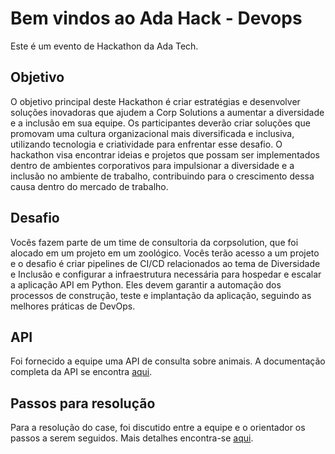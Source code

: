 # Bem vindos ao Ada Hack - Devops

Este é um evento de Hackathon da Ada Tech.

## Objetivo

O objetivo principal deste Hackathon é criar estratégias e desenvolver soluções inovadoras que ajudem a Corp Solutions a aumentar a diversidade e a inclusão em sua equipe. Os participantes deverão criar soluções que promovam uma cultura organizacional mais diversificada e inclusiva, utilizando tecnologia e criatividade para enfrentar esse desafio. O hackathon visa encontrar ideias e projetos que possam ser implementados dentro de ambientes corporativos para impulsionar a diversidade e a inclusão no ambiente de trabalho, contribuindo para o crescimento dessa causa dentro do mercado de trabalho.

## Desafio

Vocês fazem parte de um time de consultoria da corpsolution, que foi alocado em um projeto em um zoológico. Vocês terão acesso a um projeto e o desafio é criar pipelines de CI/CD relacionados ao tema de Diversidade e Inclusão e configurar a infraestrutura necessária para hospedar e escalar a aplicação API em Python. Eles devem garantir a automação dos processos de construção, teste e implantação da aplicação, seguindo as melhores práticas de DevOps.

## API

Foi fornecido a equipe uma API de consulta sobre animais. A documentação completa da API se encontra [aqui](API.md).

## Passos para resolução

Para a resolução do case, foi discutido entre a equipe e o orientador os passos a serem seguidos. Mais detalhes encontra-se [aqui](PASSOS.md).